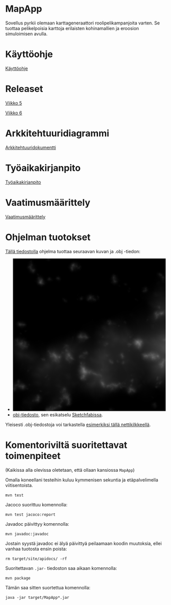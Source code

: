 # MapApp

Sovellus pyrkii olemaan karttageneraattori roolipelikampanjoita varten. Se tuottaa pelikelpoisia karttoja erilaisten kohinamallien ja eroosion simuloimisen avulla.

# Käyttöohje

[Käyttöohje](dokumentaatio/käyttöohje.md)

# Releaset

[Viikko 5](https://github.com/nomelif/ot-harjoitustyo/releases/tag/viikko5)

[Viikko 6](https://github.com/nomelif/ot-harjoitustyo/releases/tag/viikko6)

# Arkkitehtuuridiagrammi

[Arkkitehtuuridokumentti](dokumentaatio/arkkitehtuuri.md)

# Työaikakirjanpito

[Työaikakirjanpito](dokumentaatio/Työaikakirjanpito.md)

# Vaatimusmäärittely

[Vaatimusmäärittely](dokumentaatio/vaatimusmäärittely.md)

# Ohjelman tuotokset

[Tällä tiedostolla](dokumentaatio/demot/Viekas%20kettu.map) ohjelma tuottaa seuraavan kuvan ja .obj -tiedon:

* ![esimerkkikuva](dokumentaatio/demot/Viekas%20kettu.png)
* [obj-tiedosto](dokumentaatio/demot/Viekas%20kettu.obj), sen esikatselu [Sketchfabissa](https://sketchfab.com/3d-models/mapapp-demo-18ee7da3680a41c4a5a3bfdbac9c4516).

Yleisesti .obj-tiedostoja voi tarkastella [esimerkiksi tällä nettikilkkeellä](http://masc.cs.gmu.edu/wiki/ObjViewer).

# Komentoriviltä suoritettavat toimenpiteet

(Kaikissa alla olevissa oletetaan, että ollaan kansiossa `MapApp`)

Omalla koneellani testeihin kuluu kymmenisen sekuntia ja etäpalvelimella viitisentoista.

```
mvn test
```

Jacoco suorittuu komennolla:

```
mvn test jacoco:report
```

Javadoc päivittyy komennolla:

```
mvn javadoc:javadoc
```

Jostain syystä javadoc ei älyä päivittyä peilaamaan koodin muutoksia, ellei vanhaa tuotosta ensin poista:

```
rm target/site/apidocs/ -rf
```

Suoritettavan `.jar-` tiedoston saa aikaan komennolla:

```
mvn package
```

Tämän saa sitten suortettua komennolla:

```
java -jar target/MapApp*.jar
```
